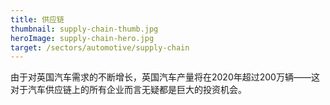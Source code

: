 ```yaml
---
title: 供应链
thumbnail: supply-chain-thumb.jpg
heroImage: supply-chain-hero.jpg
target: /sectors/automotive/supply-chain
---
```


由于对英国汽车需求的不断增长，英国汽车产量将在2020年超过200万辆——这对于汽车供应链上的所有企业而言无疑都是巨大的投资机会。